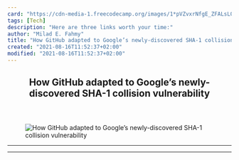 ```yaml
---
card: "https://cdn-media-1.freecodecamp.org/images/1*pVZvxrNfgE_ZFALsL0vi9g.jpeg"
tags: [Tech]
description: "Here are three links worth your time:"
author: "Milad E. Fahmy"
title: "How GitHub adapted to Google’s newly-discovered SHA-1 collision vulnerability"
created: "2021-08-16T11:52:37+02:00"
modified: "2021-08-16T11:52:37+02:00"
---
```

<div class="site-wrapper">
<main id="site-main" class="site-main outer">
<div class="inner">
<article class="post-full post tag-tech tag-technology tag-programming tag-startup tag-self-improvement ">
<header class="post-full-header">
<h1 class="post-full-title">How GitHub adapted to Google’s newly-discovered SHA-1 collision vulnerability</h1>
</header>
<figure class="post-full-image">
<picture>
<source media="(max-width: 700px)" sizes="1px" srcset="data:image/gif;base64,R0lGODlhAQABAIAAAAAAAP///yH5BAEAAAAALAAAAAABAAEAAAIBRAA7 1w">
<source media="(min-width: 701px)" sizes="(max-width: 800px) 400px,
(max-width: 1170px) 700px,
1400px" srcset="https://cdn-media-1.freecodecamp.org/images/1*pVZvxrNfgE_ZFALsL0vi9g.jpeg 300w,
https://cdn-media-1.freecodecamp.org/images/1*pVZvxrNfgE_ZFALsL0vi9g.jpeg 600w,
https://cdn-media-1.freecodecamp.org/images/1*pVZvxrNfgE_ZFALsL0vi9g.jpeg 1000w,
https://cdn-media-1.freecodecamp.org/images/1*pVZvxrNfgE_ZFALsL0vi9g.jpeg 2000w">
<img onerror="this.style.display='none'" src="https://cdn-media-1.freecodecamp.org/images/1*pVZvxrNfgE_ZFALsL0vi9g.jpeg" alt="How GitHub adapted to Google’s newly-discovered SHA-1 collision vulnerability">
</picture>
</figure>
<section class="post-full-content">
<div class="post-content">
</div>
<hr>
<hr>
</section>
</article>
</div>
</main>
</div>
<!-- Google Tag Manager (noscript) -->
<!-- End Google Tag Manager (noscript) -->
